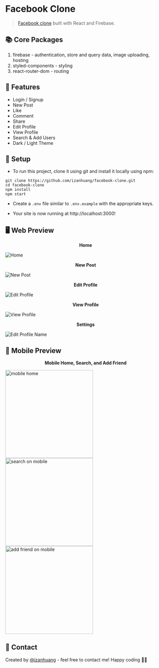 # Facebook Clone

> [Facebook clone](https://facebook-clone-53d9e.firebaseapp.com/) built with React and Firebase.

## 📚 Core Packages

1. firebase - authentication, store and query data, image uploading, hosting
2. styled-components - styling
3. react-router-dom - routing

## 🔧 Features

- Login / Signup
- New Post
- Like
- Comment
- Share
- Edit Profile
- View Profile
- Search & Add Users
- Dark / Light Theme

## 🚀 Setup

- To run this project, clone it using git and install it locally using npm:

```
git clone https://github.com/izanhuang/facebook-clone.git
cd facebook-clone
npm install
npm start
```

- Create a `.env` file similar to `.env.example` with the appropriate keys.

- Your site is now running at http://localhost:3000!

## 🖥️ Web Preview

<p align="center"><b>Home</b></p>

![Home](screenshots/home.png)

<p align="center"><b>New Post</b></p>

![New Post](/screenshots/new_post.png)

<p align="center"><b>Edit Profile</b></p>

![Edit Profile](/screenshots/edit_profile.png)

<p align="center"><b>View Profile</b></p>

![View Profile](/screenshots/view_profile.png)

<p align="center"><b>Settings</b></p>

![Edit Profile Name](/screenshots/edit_profile_name.png)

## 📱 Mobile Preview

<p align="center"><b>Mobile Home, Search, and Add Friend</b></p>

<p float="left">
  <img src="/screenshots/mobile_home.png" alt="mobile home" width="275" />
  <img src="/screenshots/mobile_search.png" alt="search on mobile" width="275" /> 
  <img src="/screenshots/mobile_add_friend.png" alt="add friend on mobile" width="275" /> 
</p>

## 📧 Contact

Created by [@izanhuang](https://www.linkedin.com/in/izanhuang/) - feel free to contact me!
Happy coding 🎉🙌
